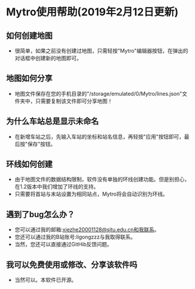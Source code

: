 # Mytro使用帮助(2019年2月12日更新)
## 如何创建地图
- 很简单，如果之前没有创建过地图，只需轻按"Mytro"编辑器按钮，在弹出的对话框中创建新的地图即可。
## 地图如何分享
- 地图文件保存在您的手机目录的"/storage/emulated/0/Mytro/lines.json"文件夹中，只需要复制该文件即可分享地图！
## 为什么车站总是显示未命名
- 在新增车站之后，先输入车站的坐标和站名信息，再轻按"应用"按钮即可，最后按"保存"按钮。
## 环线如何创建
- 由于地图文件的数据结构限制，软件没有单独的环线创建功能。但是别担心，在1.2版本中我们增加了环线的支持。
- 只需要将首站与末站设置为相同站点，Mytro将会自动识别为环线。
## 遇到了bug怎么办？
- 您可以通过我的邮箱:xiezhe20001128@sjtu.edu.cn和我联系。
- 您还可以通过我的B站账号:ligongzzz与我取得联系。
- 当然，您还可以直接通过GitHib反馈问题。
## 我可以免费使用或修改、分享该软件吗
- 当然可以。本软件已开源。
